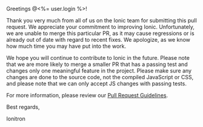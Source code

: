 Greetings @<%= user.login %>!

Thank you very much from all of us on the Ionic team for submitting this pull request. We appreciate your commitment to improving Ionic. Unfortunately, we are unable to merge this particular PR, as it may cause regressions or is already out of date with regard to recent fixes. We apologize, as we know how much time you may have put into the work. 

We hope you will continue to contribute to Ionic in the future. Please note that we are more likely to merge a smaller PR that has a passing test and changes only one meaningful feature in the project. Please make sure any changes are done to the source code, not the compiled JavaScript or CSS, and please note that we can only accept JS changes with passing tests.

For more information, please review our [Pull Request Guidelines](http://ionicframework.com/contribute/#pull-request-guidelines).

Best regards,

Ionitron
